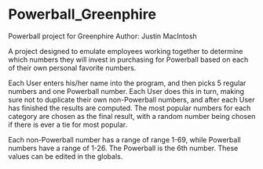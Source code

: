 # Powerball_Greenphire
Powerball project for Greenphire
Author: Justin MacIntosh

A project designed to emulate employees working together to determine which numbers they will invest in purchasing for Powerball based on each of their own personal favorite numbers.

Each User enters his/her name into the program, and then picks 5 regular numbers and one Powerball number. Each User does this in turn, making sure not to duplicate their own non-Powerball numbers, and after each User has finished the results are computed. The most popular numbers for each category are chosen as the final result, with a random number being chosen if there is ever a tie for most popular.

Each non-Powerball number has a range of range 1-69, while Powerball numbers have a range of 1-26. The Powerball is the 6th number. These values can be edited in the globals.
